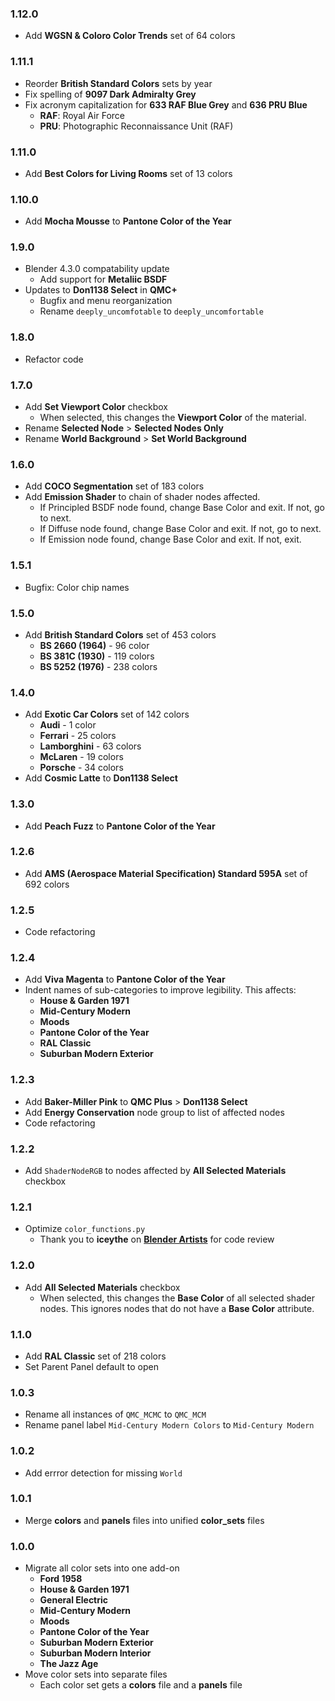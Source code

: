 ### 1.12.0 <!-- 07/08/25 -->

- Add **WGSN & Coloro Color Trends** set of 64 colors

### 1.11.1 <!-- 03/29/25 -->

- Reorder **British Standard Colors** sets by year
- Fix spelling of **9097 Dark Admiralty Grey**
- Fix acronym capitalization for **633 RAF Blue Grey** and **636 PRU Blue**
  - **RAF**: Royal Air Force
  - **PRU**: Photographic Reconnaissance Unit (RAF)

### 1.11.0 <!-- 03/15/25 -->

- Add **Best Colors for Living Rooms** set of 13 colors

### 1.10.0 <!-- 12/06/24 -->

- Add **Mocha Mousse** to **Pantone Color of the Year**

### 1.9.0 <!-- 11/27/24 -->

- Blender 4.3.0 compatability update
  - Add support for **Metaliic BSDF**
- Updates to **Don1138 Select** in **QMC+**
  - Bugfix and menu reorganization
  - Rename `deeply_uncomfotable` to `deeply_uncomfortable`

### 1.8.0 <!-- 08/11/24 -->

- Refactor code

### 1.7.0 <!-- 08/08/24 -->

- Add **Set Viewport Color** checkbox
  - When selected, this changes the **Viewport Color** of the material.
- Rename **Selected Node** > **Selected Nodes Only**
- Rename **World Background** > **Set World Background**

### 1.6.0 <!-- 07/05/24 -->

- Add **COCO Segmentation** set of 183 colors
- Add **Emission Shader** to chain of shader nodes affected.
  - If Principled BSDF node found, change Base Color and exit. If not, go to next.
  - If Diffuse node found, change Base Color and exit. If not, go to next.
  - If Emission node found, change Base Color and exit. If not, exit.

### 1.5.1 <!-- 03/18/24 -->

- Bugfix: Color chip names

### 1.5.0 <!-- 03/15/24 -->

- Add **British Standard Colors** set of 453 colors
  - **BS 2660 (1964)** - 96 color
  - **BS 381C (1930)** - 119 colors
  - **BS 5252 (1976)** - 238 colors

### 1.4.0 <!-- 03/14/24 -->

- Add **Exotic Car Colors** set of 142 colors
  - **Audi** - 1 color
  - **Ferrari** - 25 colors
  - **Lamborghini** - 63 colors
  - **McLaren** - 19 colors
  - **Porsche** - 34 colors
- Add **Cosmic Latte** to **Don1138 Select**

### 1.3.0 <!-- 12/07/23 -->

- Add **Peach Fuzz** to **Pantone Color of the Year**

### 1.2.6 <!-- 09/28/23 -->

- Add **AMS (Aerospace Material Specification) Standard 595A** set of 692 colors

### 1.2.5 <!-- 12/18/22 -->

- Code refactoring

### 1.2.4 <!-- 12/02/22 -->

- Add **Viva Magenta** to **Pantone Color of the Year**
- Indent names of sub-categories to improve legibility. This affects:
  - **House & Garden 1971**
  - **Mid-Century Modern**
  - **Moods**
  - **Pantone Color of the Year**
  - **RAL Classic**
  - **Suburban Modern Exterior**

### 1.2.3 <!-- 11/15/22 -->

- Add **Baker-Miller Pink** to **QMC Plus** > **Don1138 Select**
- Add **Energy Conservation** node group to list of affected nodes
- Code refactoring

### 1.2.2 <!-- 10/17/22 -->

- Add `ShaderNodeRGB` to nodes affected by **All Selected Materials** checkbox

### 1.2.1 <!-- 8/19/22 -->

- Optimize `color_functions.py`
  - Thank you to **iceythe** on [**Blender Artists**](https://blenderartists.org/t/roast-my-code-color-switcher/1397799/3) for code review

### 1.2.0 <!-- 8/18/22 -->

- Add **All Selected Materials** checkbox
  - When selected, this changes the **Base Color** of all selected shader nodes. This ignores nodes that do not have a **Base Color** attribute.

### 1.1.0 <!-- 8/12/22 -->

- Add **RAL Classic** set of 218 colors
- Set Parent Panel default to open

### 1.0.3 <!-- 8/09/22 -->

- Rename all instances of `QMC_MCMC` to `QMC_MCM`
- Rename panel label `Mid-Century Modern Colors` to `Mid-Century Modern`

### 1.0.2 <!-- 8/03/22 -->

- Add errror detection for missing `World`

### 1.0.1 <!-- 8/02/22 -->

- Merge **colors** and **panels** files into unified **color_sets** files

### 1.0.0 <!-- 8/01/22 -->

- Migrate all color sets into one add-on
  - **Ford 1958**
  - **House & Garden 1971**
  - **General Electric**
  - **Mid-Century Modern**
  - **Moods**
  - **Pantone Color of the Year**
  - **Suburban Modern Exterior**
  - **Suburban Modern Interior**
  - **The Jazz Age**
- Move color sets into separate files
  - Each color set gets a **colors** file and a **panels** file
